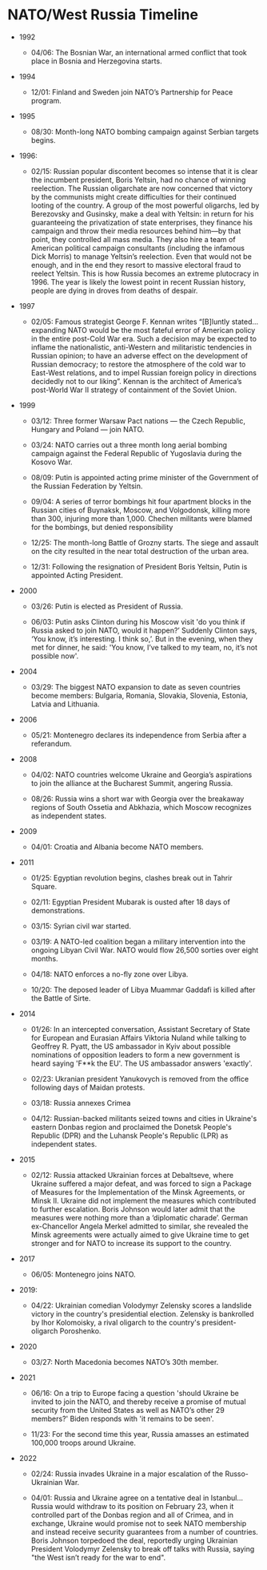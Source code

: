 # NATO/West Russia Timeline

* 1992

    * 04/06: The Bosnian War, an international armed conflict that took
      place in Bosnia and Herzegovina starts.

* 1994

    * 12/01: Finland and Sweden join NATO’s Partnership for Peace program.

* 1995

    * 08/30: Month-long NATO bombing campaign against Serbian targets begins.

* 1996:

    * 02/15: Russian popular discontent becomes so intense that it is
      clear the incumbent president, Boris Yeltsin, had no chance of
      winning reelection. The Russian oligarchate are now concerned
      that victory by the communists might create difficulties for
      their continued looting of the country. A group of the most
      powerful oligarchs, led by Berezovsky and Gusinsky, make a deal
      with Yeltsin: in return for his guaranteeing the privatization
      of state enterprises, they finance his campaign and throw their
      media resources behind him—by that point, they controlled all
      mass media. They also hire a team of American political campaign
      consultants (including the infamous Dick Morris) to manage
      Yeltsin’s reelection. Even that would not be enough, and in the
      end they resort to massive electoral fraud to reelect
      Yeltsin. This is how Russia becomes an extreme plutocracy in 1996.
      The year is likely the lowest point in recent Russian
      history, people are dying in droves from deaths of despair.

* 1997

    * 02/05: Famous strategist George F. Kennan writes “[B]luntly
      stated…expanding NATO would be the most fateful error of
      American policy in the entire post-Cold War era. Such a decision
      may be expected to inflame the nationalistic, anti-Western and
      militaristic tendencies in Russian opinion; to have an adverse
      effect on the development of Russian democracy; to restore the
      atmosphere of the cold war to East-West relations, and to impel
      Russian foreign policy in directions decidedly not to our
      liking”. Kennan is the architect of America’s post-World War II
      strategy of containment of the Soviet Union.

* 1999

    * 03/12: Three former Warsaw Pact nations — the Czech Republic,
      Hungary and Poland — join NATO.

    * 03/24: NATO carries out a three month long aerial bombing campaign
      against the Federal Republic of Yugoslavia during the Kosovo War.

    * 08/09: Putin is appointed acting prime minister of the Government
      of the Russian Federation by Yeltsin.

    * 09/04: A series of terror bombings hit four apartment blocks in
      the Russian cities of Buynaksk, Moscow, and Volgodonsk, killing
      more than 300, injuring more than 1,000. Chechen militants were
      blamed for the bombings, but denied responsibility

    * 12/25: The month-long Battle of Grozny starts. The siege and
      assault on the city resulted in the near total destruction of the
      urban area.

    * 12/31: Following the resignation of President Boris Yeltsin, Putin
      is appointed Acting President.

* 2000

    * 03/26: Putin is elected as President of Russia.

    * 06/03: Putin asks Clinton during his Moscow visit 'do you think
      if Russia asked to join NATO, would it happen?’ Suddenly Clinton
      says, ‘You know, it’s interesting. I think so,’. But in the
      evening, when they met for dinner, he said: 'You know, I’ve
      talked to my team, no, it’s not possible now'.

* 2004

    * 03/29: The biggest NATO expansion to date as seven countries
      become members: Bulgaria, Romania, Slovakia, Slovenia, Estonia,
      Latvia and Lithuania.

* 2006

    * 05/21: Montenegro declares its independence from Serbia after a
      referandum.

* 2008

    * 04/02: NATO countries welcome Ukraine and Georgia’s aspirations to
      join the alliance at the Bucharest Summit, angering Russia.

    * 08/26: Russia wins a short war with Georgia over the breakaway
      regions of South Ossetia and Abkhazia, which Moscow recognizes as
      independent states.

* 2009

    * 04/01: Croatia and Albania become NATO members.

* 2011

    * 01/25: Egyptian revolution begins, clashes break out in Tahrir
      Square.

    * 02/11: Egyptian President Mubarak is ousted after 18 days of
      demonstrations.
    
    * 03/15: Syrian civil war started.
    
    * 03/19: A NATO-led coalition began a military intervention into
      the ongoing Libyan Civil War. NATO would flow 26,500 sorties
      over eight months.

    * 04/18: NATO enforces a no-fly zone over Libya. 

    * 10/20: The deposed leader of Libya Muammar Gaddafi is killed
      after the Battle of Sirte.

* 2014

    * 01/26: In an intercepted conversation, Assistant Secretary of
      State for European and Eurasian Affairs Viktoria Nuland while
      talking to Geoffrey R. Pyatt, the US ambassador in Kyiv about
      possible nominations of opposition leaders to form a new
      government is heard saying 'F**k the EU'. The US ambassador
      answers 'exactly'.

    * 02/23: Ukranian president Yanukovych is removed from the office
      following days of Maidan protests.
  
    * 03/18: Russia annexes Crimea

    * 04/12: Russian-backed militants seized towns and cities in
      Ukraine's eastern Donbas region and proclaimed the Donetsk
      People's Republic (DPR) and the Luhansk People's Republic (LPR)
      as independent states.

* 2015

    * 02/12: Russia attacked Ukrainian forces at Debaltseve, where
      Ukraine suffered a major defeat, and was forced to sign a
      Package of Measures for the Implementation of the Minsk
      Agreements, or Minsk II. Ukraine did not implement the measures
      which contributed to further escalation. Boris Johnson would
      later admit that the measures were nothing more than a
      ‘diplomatic charade’. German ex-Chancellor Angela Merkel
      admitted to similar, she revealed the Minsk agreements were
      actually aimed to give Ukraine time to get stronger and for NATO
      to increase its support to the country.
      
* 2017

    * 06/05: Montenegro joins NATO.

* 2019:

    * 04/22: Ukrainian comedian Volodymyr Zelensky scores a landslide
      victory in the country's presidential election. Zelensky is
      bankrolled by Ihor Kolomoisky, a rival oligarch to the country's
      president-oligarch Poroshenko.
      
* 2020

    * 03/27: North Macedonia becomes NATO’s 30th member.

* 2021

    * 06/16: On a trip to Europe facing a question 'should Ukraine be
      invited to join the NATO, and thereby receive a promise of
      mutual security from the United States as well as NATO’s other
      29 members?' Biden responds with 'it remains to be seen'.

    * 11/23: For the second time this year, Russia amasses an
      estimated 100,000 troops around Ukraine.

* 2022

    * 02/24: Russia invades Ukraine in a major escalation of the
      Russo-Ukrainian War.

    * 04/01: Russia and Ukraine agree on a tentative deal in
      Istanbul... Russia would withdraw to its position on February
      23, when it controlled part of the Donbas region and all of
      Crimea, and in exchange, Ukraine would promise not to seek NATO
      membership and instead receive security guarantees from a number
      of countries. Boris Johnson torpedoed the deal, reportedly
      urging Ukrainian President Volodymyr Zelensky to break off talks
      with Russia, saying "the West isn’t ready for the war to end".




